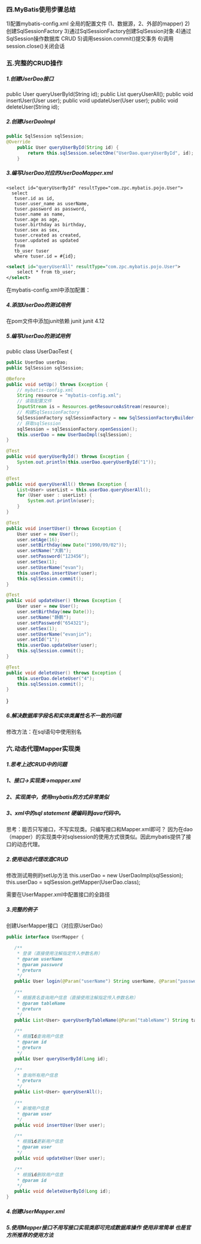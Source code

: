 ### 四.MyBatis使用步骤总结

1)配置mybatis-config.xml 全局的配置文件 (1、数据源，2、外部的mapper)
2)创建SqlSessionFactory
3)通过SqlSessionFactory创建SqlSession对象
4)通过SqlSession操作数据库 CRUD
5)调用session.commit()提交事务
6)调用session.close()关闭会话

### 五.完整的CRUD操作

##### 1.创建UserDao接口

public User queryUserById(String id);
public List<User> queryUserAll();
public void insertUser(User user);
public void updateUser(User user);
public void deleteUser(String id);

##### 2.创建UserDaoImpl

```java
public SqlSession sqlSession;
@Override
    public User queryUserById(String id) {
        return this.sqlSession.selectOne("UserDao.queryUserById", id);
    }
```



##### 3.编写UserDao对应的UserDaoMapper.xml

<!--使用别名-->
    <select id="queryUserById" resultType="com.zpc.mybatis.pojo.User">
      select
       tuser.id as id,
       tuser.user_name as userName,
       tuser.password as password,
       tuser.name as name,
       tuser.age as age,
       tuser.birthday as birthday,
       tuser.sex as sex,
       tuser.created as created,
       tuser.updated as updated
       from
       tb_user tuser
       where tuser.id = #{id};
   </select>

```xml
<select id="queryUserAll" resultType="com.zpc.mybatis.pojo.User">
    select * from tb_user;
</select>
```

在mybatis-config.xml中添加配置：

<mappers>
    <mapper resource="mappers/MyMapper.xml"/>
    <mapper resource="mappers/UserDaoMapper.xml"/>
</mappers>

##### 4.添加UserDao的测试用例

在pom文件中添加junit依赖
<dependency>
    <groupId>junit</groupId>
    <artifactId>junit</artifactId>
    <version>4.12</version>
</dependency>

##### 5.编写UserDao的测试用例

public class UserDaoTest {

```java
public UserDao userDao;
public SqlSession sqlSession;

@Before
public void setUp() throws Exception {
    // mybatis-config.xml
    String resource = "mybatis-config.xml";
    // 读取配置文件
    InputStream is = Resources.getResourceAsStream(resource);
    // 构建SqlSessionFactory
    SqlSessionFactory sqlSessionFactory = new SqlSessionFactoryBuilder().build(is);
    // 获取sqlSession
    sqlSession = sqlSessionFactory.openSession();
    this.userDao = new UserDaoImpl(sqlSession);
}

@Test
public void queryUserById() throws Exception {
    System.out.println(this.userDao.queryUserById("1"));
}

@Test
public void queryUserAll() throws Exception {
    List<User> userList = this.userDao.queryUserAll();
    for (User user : userList) {
        System.out.println(user);
    }
}

@Test
public void insertUser() throws Exception {
    User user = new User();
    user.setAge(16);
    user.setBirthday(new Date("1990/09/02"));
    user.setName("大鹏");
    user.setPassword("123456");
    user.setSex(1);
    user.setUserName("evan");
    this.userDao.insertUser(user);
    this.sqlSession.commit();
}

@Test
public void updateUser() throws Exception {
    User user = new User();
    user.setBirthday(new Date());
    user.setName("静鹏");
    user.setPassword("654321");
    user.setSex(1);
    user.setUserName("evanjin");
    user.setId("1");
    this.userDao.updateUser(user);
    this.sqlSession.commit();
}

@Test
public void deleteUser() throws Exception {
    this.userDao.deleteUser("4");
    this.sqlSession.commit();
}
```
}

##### 6.解决数据库字段名和实体类属性名不一致的问题

修改方法：在sql语句中使用别名

### 六.动态代理Mapper实现类

##### 1.思考上述CRUD中的问题

##### 1、接口->实现类->mapper.xml

##### 2、实现类中，使用mybatis的方式非常类似

##### 3、xml中的sql statement 硬编码到java代码中。

思考：能否只写接口，不写实现类。只编写接口和Mapper.xml即可？
因为在dao（mapper）的实现类中对sqlsession的使用方式很类似。因此mybatis提供了接口的动态代理。

##### 2.使用动态代理改造CRUD

修改测试用例的setUp方法
this.userDao = new UserDaoImpl(sqlSession); 
this.userDao = sqlSession.getMapper(UserDao.class);

需要在UserMapper.xml中配置接口的全路径 <mapper namespace="com.zpc.mybatis.dao.UserDao">

##### 3.完整的例子

创建UserMapper接口（对应原UserDao）

```java
public interface UserMapper {

   /**
    * 登录（直接使用注解指定传入参数名称）
    * @param userName
    * @param password
    * @return
    */
   public User login(@Param("userName") String userName, @Param("password") String password);

   /**
    * 根据表名查询用户信息（直接使用注解指定传入参数名称）
    * @param tableName
    * @return
    */
   public List<User> queryUserByTableName(@Param("tableName") String tableName);

   /**
    * 根据Id查询用户信息
    * @param id
    * @return
    */
   public User queryUserById(Long id);

   /**
    * 查询所有用户信息
    * @return
    */
   public List<User> queryUserAll();

   /**
    * 新增用户信息
    * @param user
    */
   public void insertUser(User user);

   /**
    * 根据id更新用户信息
    * @param user
    */
   public void updateUser(User user);

   /**
    * 根据id删除用户信息
    * @param id
    */
   public void deleteUserById(Long id);
}
```



##### 4.创建UserMapper.xml

##### 5.使用Mapper接口不用写接口实现类即可完成数据库操作 使用非常简单 也是官方所推荐的使用方法